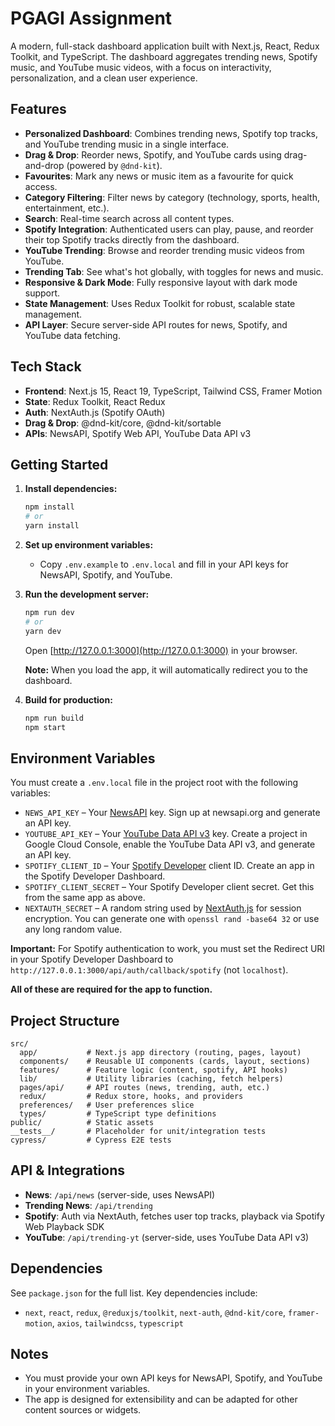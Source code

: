 # PGAGI Assignment

A modern, full-stack dashboard application built with Next.js, React, Redux Toolkit, and TypeScript. The dashboard aggregates trending news, Spotify music, and YouTube music videos, with a focus on interactivity, personalization, and a clean user experience.

## Features

- **Personalized Dashboard**: Combines trending news, Spotify top tracks, and YouTube trending music in a single interface.
- **Drag & Drop**: Reorder news, Spotify, and YouTube cards using drag-and-drop (powered by `@dnd-kit`).
- **Favourites**: Mark any news or music item as a favourite for quick access.
- **Category Filtering**: Filter news by category (technology, sports, health, entertainment, etc.).
- **Search**: Real-time search across all content types.
- **Spotify Integration**: Authenticated users can play, pause, and reorder their top Spotify tracks directly from the dashboard.
- **YouTube Trending**: Browse and reorder trending music videos from YouTube.
- **Trending Tab**: See what's hot globally, with toggles for news and music.
- **Responsive & Dark Mode**: Fully responsive layout with dark mode support.
- **State Management**: Uses Redux Toolkit for robust, scalable state management.
- **API Layer**: Secure server-side API routes for news, Spotify, and YouTube data fetching.

## Tech Stack

- **Frontend**: Next.js 15, React 19, TypeScript, Tailwind CSS, Framer Motion
- **State**: Redux Toolkit, React Redux
- **Auth**: NextAuth.js (Spotify OAuth)
- **Drag & Drop**: @dnd-kit/core, @dnd-kit/sortable
- **APIs**: NewsAPI, Spotify Web API, YouTube Data API v3

## Getting Started

1. **Install dependencies:**

   ```bash
   npm install
   # or
   yarn install
   ```

2. **Set up environment variables:**

   - Copy `.env.example` to `.env.local` and fill in your API keys for NewsAPI, Spotify, and YouTube.

3. **Run the development server:**

   ```bash
   npm run dev
   # or
   yarn dev
   ```

   Open [http://127.0.0.1:3000](http://127.0.0.1:3000) in your browser.

   **Note:** When you load the app, it will automatically redirect you to the dashboard.

4. **Build for production:**
   ```bash
   npm run build
   npm start
   ```

## Environment Variables

You must create a `.env.local` file in the project root with the following variables:

- `NEWS_API_KEY` – Your [NewsAPI](https://newsapi.org/) key. Sign up at newsapi.org and generate an API key.
- `YOUTUBE_API_KEY` – Your [YouTube Data API v3](https://console.developers.google.com/apis/library/youtube.googleapis.com) key. Create a project in Google Cloud Console, enable the YouTube Data API v3, and generate an API key.
- `SPOTIFY_CLIENT_ID` – Your [Spotify Developer](https://developer.spotify.com/dashboard/applications) client ID. Create an app in the Spotify Developer Dashboard.
- `SPOTIFY_CLIENT_SECRET` – Your Spotify Developer client secret. Get this from the same app as above.
- `NEXTAUTH_SECRET` – A random string used by [NextAuth.js](https://next-auth.js.org/configuration/options#secret) for session encryption. You can generate one with `openssl rand -base64 32` or use any long random value.

**Important:** For Spotify authentication to work, you must set the Redirect URI in your Spotify Developer Dashboard to `http://127.0.0.1:3000/api/auth/callback/spotify` (not `localhost`).

**All of these are required for the app to function.**

## Project Structure

```
src/
  app/           # Next.js app directory (routing, pages, layout)
  components/    # Reusable UI components (cards, layout, sections)
  features/      # Feature logic (content, spotify, API hooks)
  lib/           # Utility libraries (caching, fetch helpers)
  pages/api/     # API routes (news, trending, auth, etc.)
  redux/         # Redux store, hooks, and providers
  preferences/   # User preferences slice
  types/         # TypeScript type definitions
public/          # Static assets
__tests__/       # Placeholder for unit/integration tests
cypress/         # Cypress E2E tests
```

## API & Integrations

- **News**: `/api/news` (server-side, uses NewsAPI)
- **Trending News**: `/api/trending`
- **Spotify**: Auth via NextAuth, fetches user top tracks, playback via Spotify Web Playback SDK
- **YouTube**: `/api/trending-yt` (server-side, uses YouTube Data API v3)

## Dependencies

See `package.json` for the full list. Key dependencies include:

- `next`, `react`, `redux`, `@reduxjs/toolkit`, `next-auth`, `@dnd-kit/core`, `framer-motion`, `axios`, `tailwindcss`, `typescript`

## Notes

- You must provide your own API keys for NewsAPI, Spotify, and YouTube in your environment variables.
- The app is designed for extensibility and can be adapted for other content sources or widgets.
